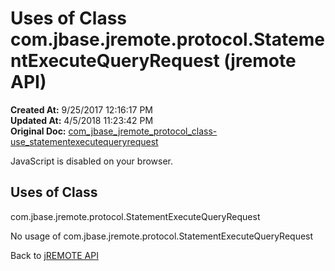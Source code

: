 # Uses of Class com.jbase.jremote.protocol.StatementExecuteQueryRequest (jremote API)

**Created At:** 9/25/2017 12:16:17 PM  
**Updated At:** 4/5/2018 11:23:42 PM  
**Original Doc:** [com_jbase_jremote_protocol_class-use_statementexecutequeryrequest](https://docs.jbase.com/39271-class-use/com_jbase_jremote_protocol_class-use_statementexecutequeryrequest)  

<!--<br>    try {<br>        if (location.href.indexOf('is-external=true') == -1) {<br>            parent.document.title="Uses of Class com.jbase.jremote.protocol.StatementExecuteQueryRequest (jremote   API)";<br>        }<br>    }<br>    catch(err) {<br>    }<br>//-->
JavaScript is disabled on your browser.



<!--<br>  allClassesLink = document.getElementById("allclasses\_navbar\_top");<br>  if(window==top) {<br>    allClassesLink.style.display = "block";<br>  }<br>  else {<br>    allClassesLink.style.display = "none";<br>  }<br>  //-->

## Uses of Class
com.jbase.jremote.protocol.StatementExecuteQueryRequest

No usage of com.jbase.jremote.protocol.StatementExecuteQueryRequest

Back to [jREMOTE API](com_jbase_jremote_package-summary)
